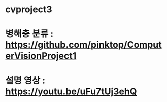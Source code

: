 # cvproject3

# 병해충 분류 : https://github.com/pinktop/ComputerVisionProject1
# 설명 영상 : https://youtu.be/uFu7tUj3ehQ
